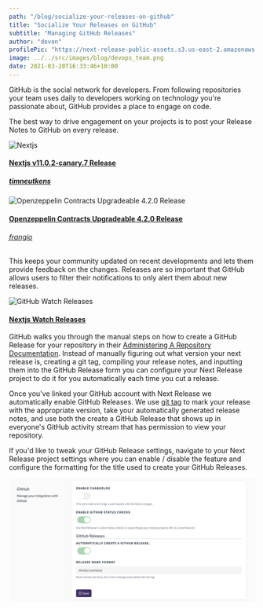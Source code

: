 ```yaml
---
path: "/blog/socialize-your-releases-on-github"
title: "Socialize Your Releases on GitHub"
subtitle: "Managing GitHub Releases"
author: "devon"
profilePic: "https://next-release-public-assets.s3.us-east-2.amazonaws.com/devon_profile_pic.png"
image: ../../src/images/blog/devops_team.png
date: 2021-03-20T16:33:46+10:00
---
```


GitHub is the social network for developers.
From following repositories your team uses daily to
developers working on technology you're passionate about,
GitHub provides a place to engage on code.

The best way to drive engagement on your projects is to
post your Release Notes to GitHub on every release.

<div class="flex">
    <div class="w-1/2 mr-12">
        <img alt="Nextjs" src="https://next-release-public-assets.s3.us-east-2.amazonaws.com/blog/nextjs_1102canary7_release.png">
        <h4 class='text-center'><a class='text-sm' href='https://github.com/vercel/next.js/releases/tag/v11.0.2-canary.7'>Nextjs v11.0.2-canary.7 Release</a></h4>
        <h5 class='text-center'><a class='text-xs' href='https://github.com/timneutkens'>timneutkens</a></h5>
    </div>
    <div class="w-1/2 mr-12">
        <img alt="Openzeppelin Contracts Upgradeable 4.2.0 Release" src="https://next-release-public-assets.s3.us-east-2.amazonaws.com/blog/openzeppelin_420_release.png">
        <h4 class='text-center'><a class='text-sm' href='https://github.com/OpenZeppelin/openzeppelin-contracts-upgradeable/releases/tag/v4.2.0'>Openzeppelin Contracts Upgradeable 4.2.0 Release</a></h4>
        <h6 class='text-center'><a class='text-xs' href='https://github.com/frangio'>frangio</a></h6>
    </div>
</div>

This keeps your community updated on recent developments and
lets them provide feedback on the changes. Releases are
so important that GitHub allows users to filter their notifications
to only alert them about new releases.

<div>
    <img alt="GitHub Watch Releases" src="https://next-release-public-assets.s3.us-east-2.amazonaws.com/blog/watch_github_releases.png">
    <h4 class='text-center'><a href='https://github.com/vercel/next.js'>Nextjs Watch Releases</a></h4>
</div>

GitHub walks you through the manual steps on how to create a GitHub Release for your repository
in their [Administering A Repository Documentation](https://docs.github.com/en/github/administering-a-repository/releasing-projects-on-github/about-releases).
Instead of manually figuring out what version your next
release is, creating a git tag, compiling your release notes,
and inputting them into the GitHub Release form you can
configure your Next Release project to do it for you
automatically each time you cut a release.

Once you've linked your GitHub account with Next Release
we automatically enable GitHub Releases. We use
[git tag](/blog/mark-releases-with-git-tags)
to mark your release with the appropriate version,
take your automatically generated release notes, and
use both the create a GitHub Release that shows up
in everyone's GitHub activity stream that has permission
to view your repository.

If you'd like to tweak your
GitHub Release settings, navigate to your Next Release
project settings where you can enable / disable the feature
and configure the formatting for the title used
to create your GitHub Releases.

![GitHub Releases Project Configuration](../../src/images/blog/github_releases/github_releases_configuration.png)

